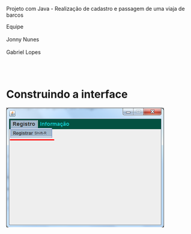 <html>
  <p>Projeto com Java - Realização de cadastro e passagem de uma viaja de barcos</p> 
  <p>Equipe <br></br>
   Jonny Nunes <br></br>
   Gabriel Lopes
  </p>
  <br></br>
  <h1>Construindo a interface</h1>
  <img widht="200px" src="https://github.com/JonnyNunes/canoa123/blob/main/src/main/java/esbam/canoa123/img/TelaPrincipal.png" alt="TelaPrincipal" /> <br></br>
  
</html>
